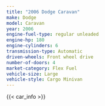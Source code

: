 ```yaml
---
title: "2006 Dodge Caravan"
make: Dodge
model: Caravan
year: 2006
engine-fuel-type: regular unleaded
engine-hp: 180
engine-cylinders: 6
transmission-type: Automatic
driven-wheels: Front wheel drive
number-of-doors: 4
market-category: Flex Fuel
vehicle-size: Large
vehicle-style: Cargo Minivan
---
```


{{< car_info >}}
